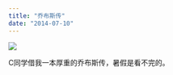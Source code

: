 ```yaml
---
title: "乔布斯传"
date: "2014-07-10"
---
```


![](https://furengete.files.wordpress.com/2017/07/img_1509.jpg)

  
C同学借我一本厚重的乔布斯传，暑假是看不完的。
